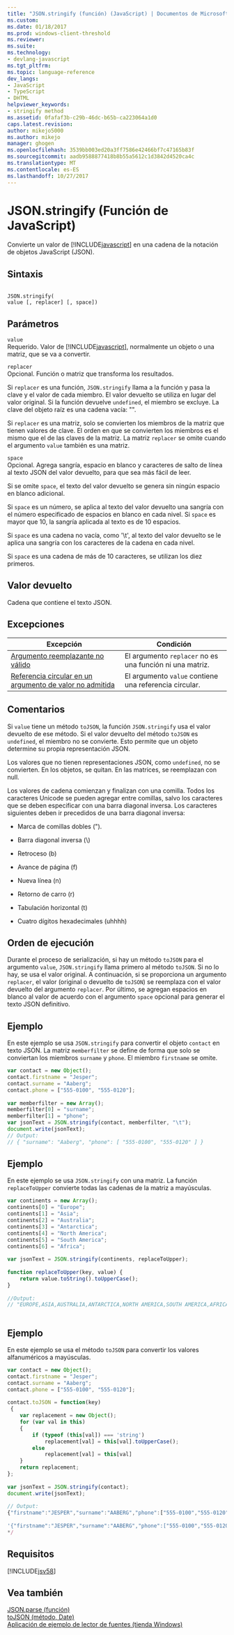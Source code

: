 ```yaml
---
title: "JSON.stringify (función) (JavaScript) | Documentos de Microsoft"
ms.custom: 
ms.date: 01/18/2017
ms.prod: windows-client-threshold
ms.reviewer: 
ms.suite: 
ms.technology:
- devlang-javascript
ms.tgt_pltfrm: 
ms.topic: language-reference
dev_langs:
- JavaScript
- TypeScript
- DHTML
helpviewer_keywords:
- stringify method
ms.assetid: 0fafaf3b-c29b-46dc-b65b-ca223064a1d0
caps.latest.revision: 
author: mikejo5000
ms.author: mikejo
manager: ghogen
ms.openlocfilehash: 3539bb003ed20a3ff7586e42466bf7c47165b83f
ms.sourcegitcommit: aadb9588877418b8b55a5612c1d3842d4520ca4c
ms.translationtype: MT
ms.contentlocale: es-ES
ms.lasthandoff: 10/27/2017
---
```

# <a name="jsonstringify-function-javascript"></a>JSON.stringify (Función de JavaScript)
Convierte un valor de [!INCLUDE[javascript](../../javascript/includes/javascript-md.md)] en una cadena de la notación de objetos JavaScript (JSON).  
  
## <a name="syntax"></a>Sintaxis  
  
```  
  
JSON.stringify(  
value [, replacer] [, space])  
```  
  
## <a name="parameters"></a>Parámetros  
 `value`  
 Requerido. Valor de [!INCLUDE[javascript](../../javascript/includes/javascript-md.md)], normalmente un objeto o una matriz, que se va a convertir.  
  
 `replacer`  
 Opcional. Función o matriz que transforma los resultados.  
  
 Si `replacer` es una función, `JSON.stringify` llama a la función y pasa la clave y el valor de cada miembro. El valor devuelto se utiliza en lugar del valor original. Si la función devuelve `undefined`, el miembro se excluye. La clave del objeto raíz es una cadena vacía: "".  
  
 Si `replacer` es una matriz, solo se convierten los miembros de la matriz que tienen valores de clave. El orden en que se convierten los miembros es el mismo que el de las claves de la matriz. La matriz `replacer` se omite cuando el argumento `value` también es una matriz.  
  
 `space`  
 Opcional. Agrega sangría, espacio en blanco y caracteres de salto de línea al texto JSON del valor devuelto, para que sea más fácil de leer.  
  
 Si se omite `space`, el texto del valor devuelto se genera sin ningún espacio en blanco adicional.  
  
 Si `space` es un número, se aplica al texto del valor devuelto una sangría con el número especificado de espacios en blanco en cada nivel. Si `space` es mayor que 10, la sangría aplicada al texto es de 10 espacios.  
  
 Si `space` es una cadena no vacía, como '\t', al texto del valor devuelto se le aplica una sangría con los caracteres de la cadena en cada nivel.  
  
 Si `space` es una cadena de más de 10 caracteres, se utilizan los diez primeros.  
  
## <a name="return-value"></a>Valor devuelto  
 Cadena que contiene el texto JSON.  
  
## <a name="exceptions"></a>Excepciones  
  
|Excepción|Condición|  
|---------------|---------------|  
|[Argumento reemplazante no válido](../../javascript/misc/invalid-replacer-argument.md)|El argumento `replacer` no es una función ni una matriz.|  
|[Referencia circular en un argumento de valor no admitida](../../javascript/misc/circular-reference-in-value-argument-not-supported.md)|El argumento `value` contiene una referencia circular.|  
  
## <a name="remarks"></a>Comentarios  
 Si `value` tiene un método `toJSON`, la función `JSON.stringify` usa el valor devuelto de ese método. Si el valor devuelto del método `toJSON` es `undefined`, el miembro no se convierte. Esto permite que un objeto determine su propia representación JSON.  
  
 Los valores que no tienen representaciones JSON, como `undefined`, no se convierten. En los objetos, se quitan. En las matrices, se reemplazan con null.  
  
 Los valores de cadena comienzan y finalizan con una comilla. Todos los caracteres Unicode se pueden agregar entre comillas, salvo los caracteres que se deben especificar con una barra diagonal inversa. Los caracteres siguientes deben ir precedidos de una barra diagonal inversa:  
  
-   Marca de comillas dobles (").  
  
-   Barra diagonal inversa (\\)  
  
-   Retroceso (b)  
  
-   Avance de página (f)  
  
-   Nueva línea (n)  
  
-   Retorno de carro (r)  
  
-   Tabulación horizontal (t)  
  
-   Cuatro dígitos hexadecimales (uhhhh)  
  
## <a name="order-of-execution"></a>Orden de ejecución  
 Durante el proceso de serialización, si hay un método `toJSON` para el argumento `value`, `JSON.stringify` llama primero al método `toJSON`. Si no lo hay, se usa el valor original. A continuación, si se proporciona un argumento `replacer`, el valor (original o devuelto de `toJSON`) se reemplaza con el valor devuelto del argumento `replacer`. Por último, se agregan espacios en blanco al valor de acuerdo con el argumento `space` opcional para generar el texto JSON definitivo.  
  
## <a name="example"></a>Ejemplo  
 En este ejemplo se usa `JSON.stringify` para convertir el objeto `contact` en texto JSON. La matriz `memberfilter` se define de forma que solo se conviertan los miembros `surname` y `phone`. El miembro `firstname` se omite.  
  
```JavaScript  
var contact = new Object();  
contact.firstname = "Jesper";  
contact.surname = "Aaberg";  
contact.phone = ["555-0100", "555-0120"];  
  
var memberfilter = new Array();  
memberfilter[0] = "surname";  
memberfilter[1] = "phone";  
var jsonText = JSON.stringify(contact, memberfilter, "\t");  
document.write(jsonText);  
// Output:   
// { "surname": "Aaberg", "phone": [ "555-0100", "555-0120" ] }  
```  
  
## <a name="example"></a>Ejemplo  
 En este ejemplo se usa `JSON.stringify` con una matriz. La función `replaceToUpper` convierte todas las cadenas de la matriz a mayúsculas.  
  
```JavaScript  
var continents = new Array();  
continents[0] = "Europe";  
continents[1] = "Asia";  
continents[2] = "Australia";  
continents[3] = "Antarctica";  
continents[4] = "North America";  
continents[5] = "South America";  
continents[6] = "Africa";  
  
var jsonText = JSON.stringify(continents, replaceToUpper);  
  
function replaceToUpper(key, value) {  
    return value.toString().toUpperCase();  
}  
  
//Output:  
// "EUROPE,ASIA,AUSTRALIA,ANTARCTICA,NORTH AMERICA,SOUTH AMERICA,AFRICA"  
  
```  
  
## <a name="example"></a>Ejemplo  
 En este ejemplo se usa el método `toJSON` para convertir los valores alfanuméricos a mayúsculas.  
  
```JavaScript  
var contact = new Object();   
contact.firstname = "Jesper";  
contact.surname = "Aaberg";  
contact.phone = ["555-0100", "555-0120"];  
  
contact.toJSON = function(key)  
 {  
    var replacement = new Object();  
    for (var val in this)  
    {  
        if (typeof (this[val]) === 'string')  
            replacement[val] = this[val].toUpperCase();  
        else  
            replacement[val] = this[val]  
    }  
    return replacement;  
};  
  
var jsonText = JSON.stringify(contact);  
document.write(jsonText);  
  
// Output:  
{"firstname":"JESPER","surname":"AABERG","phone":["555-0100","555-0120"]}  
  
'{"firstname":"JESPER","surname":"AABERG","phone":["555-0100","555-0120"]}'  
*/  
```  
  
## <a name="requirements"></a>Requisitos  
 [!INCLUDE[jsv58](../../javascript/reference/includes/jsv58-md.md)]  
  
## <a name="see-also"></a>Vea también  
 [JSON.parse (función)](../../javascript/reference/json-parse-function-javascript.md)   
 [toJSON (método, Date)](../../javascript/reference/tojson-method-date-javascript.md)   
 [Aplicación de ejemplo de lector de fuentes (tienda Windows)](http://code.msdn.microsoft.com/Feed-reader-sample-99d68cf8)